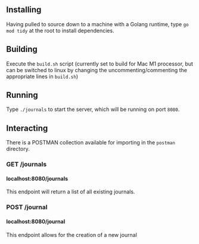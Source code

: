 
## Installing
Having pulled to source down to a machine with a Golang runtime, type `go mod tidy` at the root to install dependencies. 
## Building
Execute the `build.sh` script (currently set to build for Mac M1 processor, but can be switched to linux by changing the uncommenting/commenting the appropriate lines in `build.sh`)
## Running
Type `./journals` to start the server, which will be running on port `8080`.
## Interacting
There is a POSTMAN collection available for importing in the `postman` directory.

### GET /journals
#### localhost:8080/journals
This endpoint will return a list of all existing journals.

### POST /journal
#### localhost:8080/journal
This endpoint allows for the creation of a new journal
